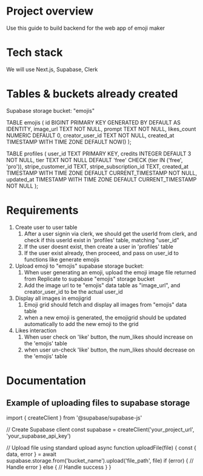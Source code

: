 # Project overview

Use this guide to build backend for the web app of emoji maker

# Tech stack

We will use Next.js, Supabase, Clerk

# Tables & buckets already created

Supabase storage bucket: "emojis"

TABLE emojis (
id BIGINT PRIMARY KEY GENERATED BY DEFAULT AS IDENTITY,
image_url TEXT NOT NULL,
prompt TEXT NOT NULL,
likes_count NUMERIC DEFAULT 0,
creator_user_id TEXT NOT NULL,
created_at TIMESTAMP WITH TIME ZONE DEFAULT NOW()
);

TABLE profiles (
user_id TEXT PRIMARY KEY,
credits INTEGER DEFAULT 3 NOT NULL,
tier TEXT NOT NULL DEFAULT 'free' CHECK (tier IN ('free', 'pro')),
stripe_customer_id TEXT,
stripe_subscription_id TEXT,
created_at TIMESTAMP WITH TIME ZONE DEFAULT CURRENT_TIMESTAMP NOT NULL,
updated_at TIMESTAMP WITH TIME ZONE DEFAULT CURRENT_TIMESTAMP NOT NULL
);

# Requirements

1. Create user to user table
   1. After a user signin via clerk, we should get the userId from clerk, and check if this userId exist in 'profiles' table, matching "user_id"
   2. If the user doesnt exist, then create a user in 'profiles' table
   3. If the user exist already, then proceed, and pass on user_id to functions like generate emojis
2. Upload emoji to "emojis" supabase storage bucket:
   1. When user generating an emoji, upload the emoji image file returned from Replicate to supabase "emojis" storage bucket
   2. Add the image url to te "emojis" data table as "image_url", and creator_user_id to be the actual user_id
3. Display all images in emojigrid
   1. Emoji grid should fetch and display all images from "emojis" data table
   2. when a new emoji is generated, the emojigrid should be updated automatically to add the new emoji to the grid
4. Likes interaction
   1. When user check on 'like' button, the num_likes should increase on the 'emojis' table
   2. when user un-check 'like' button, the num_likes should decrease on the 'emojis' table

# Documentation

## Example of uploading files to supabase storage

import { createClient } from '@supabase/supabase-js'

// Create Supabase client
const supabase = createClient('your_project_url', 'your_supabase_api_key')

// Upload file using standard upload
async function uploadFile(file) {
const { data, error } = await supabase.storage.from('bucket_name').upload('file_path', file)
if (error) {
// Handle error
} else {
// Handle success
}
}
